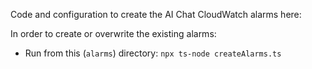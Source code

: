 Code and configuration to create the AI Chat CloudWatch alarms here:

In order to create or overwrite the existing alarms:

- Run from this (`alarms`) directory: `npx ts-node createAlarms.ts`

